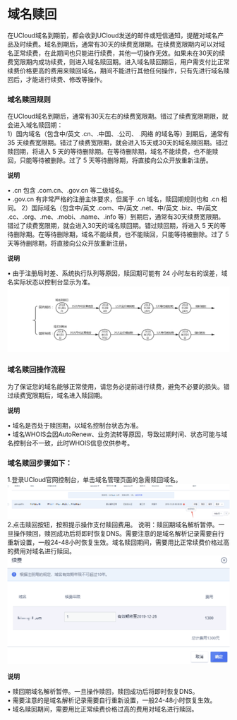 # 域名赎回

在UCloud域名到期前，都会收到UCloud发送的邮件或短信通知，提醒对域名产品及时续费。域名到期后，通常有30天的续费宽限期。在续费宽限期内可以对域名正常续费，在此期间也只能进行续费，其他一切操作无效。如果未在30天的续费宽限期内成功续费，则进入域名赎回期。进入域名赎回期后，用户需支付比正常续费价格更高的费用来赎回域名，期间不能进行其他任何操作，只有先进行域名赎回后，才能进行续费、修改等操作。  

### 域名赎回规则 
在UCloud域名到期后，通常有30天左右的续费宽限期。错过了续费宽限期限，就会进入域名赎回期：  
1）国内域名（包含中/英文 .cn、.中国、.公司、 .网络 的域名等）到期后，通常有35
天续费宽限期。错过了续费宽限期，就会进入15天或30天的域名赎回期。错过赎回期，将进入
5 天的等待删除期。在等待删除期，域名不能续费，也不能赎回，只能等待被删除。过了 5 天等待删除期，将直接向公众开放重新注册。  

**说明**  

• .cn 包含 .com.cn、.gov.cn 等二级域名。  
• .gov.cn 有非常严格的注册主体要求，但属于 .cn 域名，赎回期规则也和 .cn 相同。
2）国际域名（包含中/英文 .com、中/英文 .net、中/英文 .biz、中/英文
.cc、.org、.me、.mobi、.name、.info
等）到期后，通常有30天续费宽限期。错过了续费宽限期，就会进入30天的域名赎回期。错过赎回期，将进入
5 天的等待删除期。在等待删除期，域名不能续费，也不能赎回，只能等待被删除。过了 5 天等待删除期，将直接向公众开放重新注册。  


**说明**  


• 由于注册局时差、系统执行队列等原因，赎回期可能有 24 小时左右的误差，域名实际状态以控制台显示为准。
![](/images/price/1.png)  

### 域名赎回操作流程
为了保证您的域名能够正常使用，请您务必提前进行续费，避免不必要的损失。错过续费宽限期后，域名进入赎回期。  


**说明**


• 域名是否处于赎回期，以域名控制台状态为准。  
• 域名WHOIS会因AutoRenew、业务流转等原因，导致过期时间、状态可能与域名控制台不一致，此时WHOIS信息仅供参考。  

### 域名赎回步骤如下：


1.登录UCloud官网控制台，单击域名管理页面的急需赎回域名。  
![](/images/price/2.png)  
2.点击赎回按钮，按照提示操作支付赎回费用。
说明：赎回期域名解析暂停。一旦操作赎回，赎回成功后将即时恢复DNS。需要注意的是域名解析记录需要自行重新设置，一般24-48小时恢复生效。域名赎回期间，需要用比正常续费价格过高的费用对域名进行赎回。  
![](/images/price/3.png)  


**说明**


• 赎回期域名解析暂停。一旦操作赎回，赎回成功后将即时恢复DNS。  
• 需要注意的是域名解析记录需要自行重新设置，一般24-48小时恢复生效。  
• 域名赎回期间，需要用比正常续费价格过高的费用对域名进行赎回。
